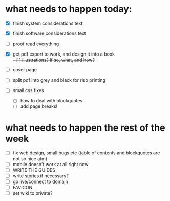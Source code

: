 # what needs to happen **today**:  
  
- [x] finish system considerations text  
- [x] finish software considerations text  
- [ ] proof read everything  
  
- [x] get pdf export to work, and design it into a book  
~~- [ ] illustrations? if so, what, and how?~~  
- [ ] cover page  
- [ ] split pdf into grey and black for riso printing 
- [ ] small css fixes
	- [ ] how to deal with blockquotes
	- [ ] add page breaks!
  
# what needs to happen the **rest of the week**  

- [ ] fix web design, small bugs etc (table of contents and blockquotes are not so nice atm)  
- [ ] mobile doesn't work at all right now  
- [ ] WRITE THE GUIDES  
- [ ] write stories if necessary?  
- [ ] go live/connect to domain
- [ ] FAVICON
- [ ] set wiki to private?